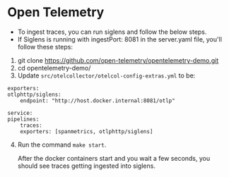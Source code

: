 # Open Telemetry

- To ingest traces, you can run siglens and follow the below steps. 
- If Siglens is running with ingestPort: 8081 in the server.yaml file, you'll follow these steps:

1. git clone https://github.com/open-telemetry/opentelemetry-demo.git
2. cd opentelemetry-demo/
3. Update `src/otelcollector/otelcol-config-extras.yml` to be:

```
exporters:
otlphttp/siglens:
    endpoint: "http://host.docker.internal:8081/otlp"

service:
pipelines:
    traces:
    exporters: [spanmetrics, otlphttp/siglens]
```
4. Run the command `make start`.

    After the docker containers start and you wait a few seconds, you should see traces getting ingested into siglens.

